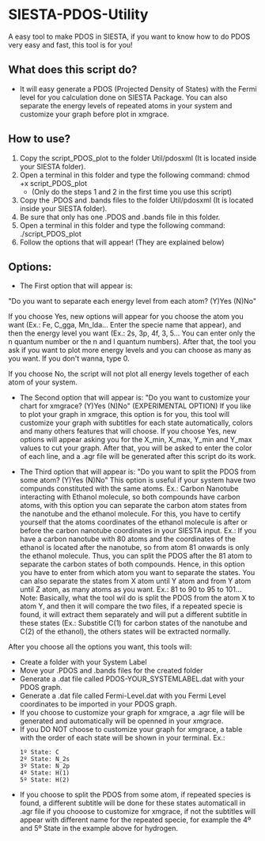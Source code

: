 # SIESTA-PDOS-Utility
A easy tool to make PDOS in SIESTA, if you want to know how to do PDOS very easy and fast, this tool is for you!

## What does this script do?
- It will easy generate a PDOS (Projected Density of States) with the Fermi level for you calculation done on SIESTA Package. You can also separate the energy levels of repeated atoms in your system and customize your graph before plot in xmgrace.

## **How to use?**
1. Copy the script_PDOS_plot to the folder Util/pdosxml (It is located inside your SIESTA folder).
2. Open a terminal in this folder and type the following command: chmod +x script_PDOS_plot
   - (Only do the steps 1 and 2 in the first time you use this script)
3. Copy the .PDOS and .bands files to the folder Util/pdosxml (It is located inside your SIESTA folder).
4. Be sure that only has one .PDOS and .bands file in this folder.
5. Open a terminal in this folder and type the following command: ./script_PDOS_plot
6. Follow the options that will appear! (They are explained below)

## Options:
- The First option that will appear is:

"Do you want to separate each energy level from each atom? (Y)Yes (N)No"

If you choose Yes, new options will appear for you choose the atom you want (Ex.: Fe, C_gga, Mn_lda... Enter the specie name that appear), and then the energy level you want (Ex.: 2s, 3p, 4f, 3, 5... You can enter only the n quantum number or the n and l quantum numbers). After that, the tool you ask if you want to plot more energy levels and you can choose as many as you want. If you don't wanna, type 0.

If you choose No, the script will not plot all energy levels together of each atom of your system.

- The Second option that will appear is:
"Do you want to customize your chart for xmgrace? (Y)Yes (N)No"
(EXPERIMENTAL OPTION)
If you like to plot your graph in xmgrace, this option is for you, this tool will customize your graph with subtitles for each state automatically, colors and many others features that will choose.
If you choose Yes, new options will appear asking you for the X_min, X_max, Y_min and Y_max values to cut your graph. After that, you will be asked to enter the color of each line, and a .agr file will be generated after this script do its work.

- The Third option that will appear is:
"Do you want to split the PDOS from some atom? (Y)Yes (N)No"
This option is useful if your system have two compunds constituted with the same atoms. Ex.: Carbon Nanotube interacting with Ethanol molecule, so both compounds have carbon atoms, with this option you can separate the carbon atom states from the nanotube and the ethanol molecule. 
For this, you have to certify yourself that the atoms coordinates of the ethanol molecule is after or before the carbon nanotube coordinates in your SIESTA input. Ex.: If you have a carbon nanotube with 80 atoms and the coordinates of the ethanol is located after the nanotube, so from atom 81 onwards is only the ethanol molecule. Thus, you can split the PDOS after the 81 atom to separate the carbon states of both compounds. 
Hence, in this option you have to enter from which atom you want to separate the states. You can also separate the states from X atom until Y atom and from Y atom until Z atom, as many atoms as you want. Ex.: 81 to 90 to 95 to 101...
Note: Basically, what the tool wil do is split the PDOS from the atom X to atom Y, and then it will compare the two files, if a repeated specie is found, it will extract them separately and will put a different subtitle in these states (Ex.: Substitle C(1) for carbon states of the nanotube and C(2) of the ethanol), the others states will be extracted normally.

After you choose all the options you want, this tools will:
- Create a folder with your System Label
- Move your .PDOS and .bands files for the created folder
- Generate a .dat file called PDOS-YOUR_SYSTEMLABEL.dat with your PDOS graph.
- Generate a .dat file called Fermi-Level.dat with you Fermi Level coordinates to be imported in your PDOS graph.
- If you choose to customize your graph for xmgrace, a .agr file will be generated and automatically will be openned in your xmgrace.
- If you DO NOT choose to customize your graph for xmgrace, a table with the order of each state will be shown in your terminal. Ex.: 
    ```
    1º State: C
    2º State: N_2s
    3º State: N_2p
    4º State: H(1)
    5º State: H(2)
     ```
- If you choose to split the PDOS from some atom, if repeated species is found, a different subtitle will be done for these states automaticall in .agr file if you chooose to customize for xmgrace, if not the subtitles will appear with different name for the repeated specie, for example the 4º and 5º State in the example above for hydrogen.
